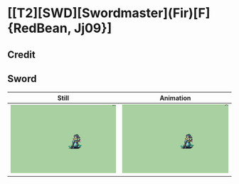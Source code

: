# [\[T2\]\[SWD\]\[Swordmaster\]\(Fir\)\[F\]{RedBean, Jj09}]

## Credit


	
## Sword

| Still | Animation |
| :---: | :-------: |
| ![Sword still](./Sword_000.png) | ![Sword animation](./Sword.gif) |
